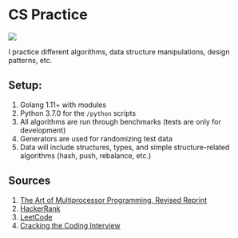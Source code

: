 # CS Practice

[![](https://gitlab.com/kierachell/practice/badges/master/build.svg)](https://gitlab.com/kierachell/practice/pipelines)


I practice different algorithms, data structure manipulations, design patterns, etc.

## Setup:

1. Golang 1.11+ with modules
1. Python 3.7.0 for the `/python` scripts
1. All algorithms are run through benchmarks (tests are only for development)
1. Generators are used for randomizing test data
1. Data will include structures, types, and simple structure-related algorithms (hash, push, rebalance, etc.)

## Sources

1. [The Art of Multiprocessor Programming, Revised Reprint](http://cs.brown.edu/~mph/)
1. [HackerRank](https://www.hackerrank.com/)
1. [LeetCode](https://leetcode.com/)
1. [Cracking the Coding Interview](http://www.crackingthecodinginterview.com/)

